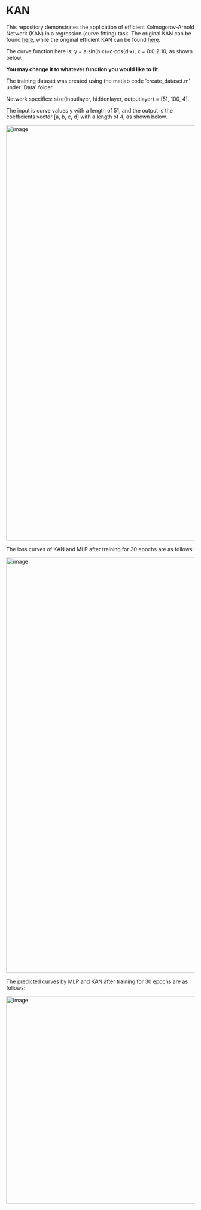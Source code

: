 # KAN
This repository demonstrates the application of efficient Kolmogorov-Arnold Network (KAN) in a regression (curve fitting) task. The original KAN can be found [here](https://github.com/KindXiaoming/pykan), while the original efficient KAN can be found [here](https://github.com/Blealtan/efficient-kan).

The curve function here is: y = a·sin(b·x)+c·cos(d·x), x = 0:0.2:10, as shown below.

**You may change it to whatever function you would like to fit.**

The training dataset was created using the matlab code ‘create_dataset.m’ under 'Data' folder.

Network specifics: size(inputlayer, hiddenlayer, outputlayer) = [51, 100, 4].

The input is curve values y with a length of 51, and the output is the coefficients vector [a, b, c, d] with a length of 4, as shown below.

<img width="1111" alt="image" src="https://github.com/JianpanHuang/KAN/assets/43700029/b406021e-5d43-490d-98fc-7ce5347c1421">

The loss curves of KAN and MLP after training for 30 epochs are as follows:

<img width="1111" alt="image" src="https://github.com/JianpanHuang/KAN/assets/43700029/683a1557-b01a-4204-88ff-13e7d8290301">

The predicted curves by MLP and KAN after training for 30 epochs are as follows:

<img width="555" alt="image" src="https://github.com/JianpanHuang/KAN/assets/43700029/2c39d50e-b48a-42e0-91e4-d48db2590109">



